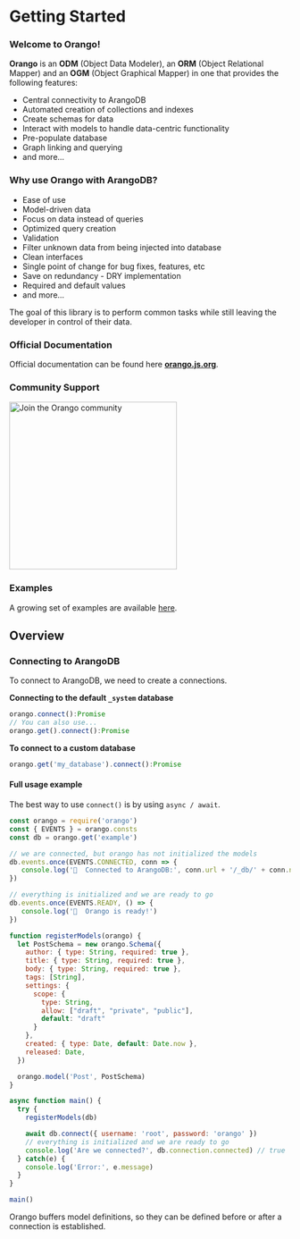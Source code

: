 # Getting Started

### Welcome to Orango!

**Orango** is an **ODM** (Object Data Modeler), an **ORM** (Object Relational Mapper) and an **OGM** (Object Graphical Mapper) in one that provides the following features:

* Central connectivity to ArangoDB
* Automated creation of collections and indexes
* Create schemas for data
* Interact with models to handle data-centric functionality
* Pre-populate database
* Graph linking and querying
* and more...

### Why use Orango with ArangoDB?

* Ease of use
* Model-driven data
* Focus on data instead of queries
* Optimized query creation
* Validation
* Filter unknown data from being injected into database
* Clean interfaces
* Single point of change for bug fixes, features, etc
* Save on redundancy - DRY implementation
* Required and default values
* and more...

<o-tip type="note">The goal of this library is to perform common tasks while still leaving the developer in control of their data.</o-tip>

### Official Documentation

Official documentation can be found here **[orango.js.org](https://orango.js.org)**.

<!-- I also will be regularly posting articles on CodeBurst.io (Medium). Follow me (@roboncode) there [https://codeburst.io/@roboncode](https://codeburst.io/@roboncode) -->

<!-- You can also follow me on Twitter [https://twitter.com/@roboncode](https://twitter.com/@roboncode) for updates -->

### Community Support

<a href="https://discord.gg/7fHadJj"><img src="/discord.svg" alt="Join the Orango community" width="300"></a>

### Examples

A growing set of examples are available [here](https://github.com/roboncode/orango/tree/master/examples). 

## Overview

### Connecting to ArangoDB

To connect to ArangoDB, we need to create a connections. 

**Connecting to the default `_system` database**

```js
orango.connect():Promise
// You can also use...
orango.get().connect():Promise
```

**To connect to a custom database**

```js
orango.get('my_database').connect():Promise
```

#### Full usage example

<o-tip>The best way to use `connect()` is by using `async / await`.</o-tip>

```js
const orango = require('orango')
const { EVENTS } = orango.consts
const db = orango.get('example')

// we are connected, but orango has not initialized the models
db.events.once(EVENTS.CONNECTED, conn => {
   console.log('🥑  Connected to ArangoDB:', conn.url + '/_db/' + conn.name)
})

// everything is initialized and we are ready to go
db.events.once(EVENTS.READY, () => {
   console.log('🍊  Orango is ready!')
})

function registerModels(orango) {
  let PostSchema = new orango.Schema({
    author: { type: String, required: true },
    title: { type: String, required: true },
    body: { type: String, required: true },
    tags: [String],
    settings: {
      scope: { 
        type: String, 
        allow: ["draft", "private", "public"], 
        default: "draft" 
      }
    },
    created: { type: Date, default: Date.now },
    released: Date,
  })

  orango.model('Post', PostSchema)
}

async function main() {
  try {
    registerModels(db)

    await db.connect({ username: 'root', password: 'orango' })
    // everything is initialized and we are ready to go
    console.log('Are we connected?', db.connection.connected) // true
  } catch(e) {
    console.log('Error:', e.message)
  }
}

main()
```

<o-tip type="note">Orango buffers model definitions, so they can be defined before or after a connection is established.</o-tip>

